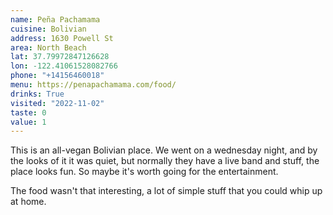 ```yaml
---
name: Peña Pachamama
cuisine: Bolivian
address: 1630 Powell St
area: North Beach
lat: 37.79972847126628
lon: -122.41061528082766
phone: "+14156460018"
menu: https://penapachamama.com/food/
drinks: True
visited: "2022-11-02"
taste: 0
value: 1
---
```


This is an all-vegan Bolivian place. We went on a wednesday night, and by the looks of it it was quiet, but normally they have a live band and stuff, the place looks fun. So maybe it's worth going for the entertainment.

The food wasn't that interesting, a lot of simple stuff that you could whip up at home.

